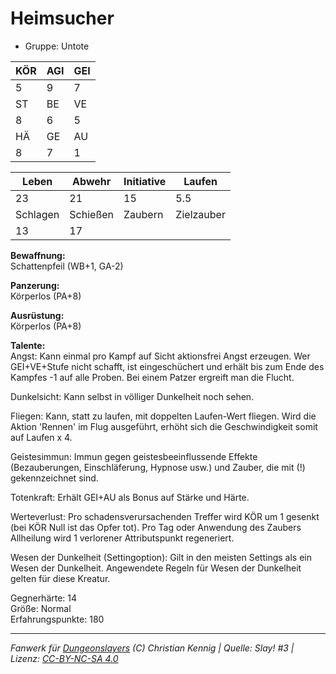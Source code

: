 # Heimsucher  
- Gruppe: Untote  

| KÖR | AGI | GEI |  
| --- | --- | --- |  
| 5   | 9   | 7   |
| ST  | BE  | VE  |  
| 8   | 6   | 5   |
| HÄ  | GE  | AU  |  
| 8   | 7   | 1   |


| Leben    | Abwehr   | Initiative | Laufen     |
| -------- | -------- | ---------- | ---------- |
| 23       | 21       | 15         | 5.5        |
| Schlagen | Schießen | Zaubern    | Zielzauber |
| 13       | 17       |            |            |

**Bewaffnung:**  
Schattenpfeil (WB+1, GA-2)

**Panzerung:**  
Körperlos (PA+8)

**Ausrüstung:**  
Körperlos (PA+8)

**Talente:**  
Angst: Kann einmal pro Kampf auf Sicht aktionsfrei Angst erzeugen. Wer GEI+VE+Stufe nicht schafft, ist eingeschüchert und erhält bis zum Ende des Kampfes -1 auf alle Proben. Bei einem Patzer ergreift man die Flucht. 

Dunkelsicht: Kann selbst in völliger Dunkelheit noch sehen. 

Fliegen: Kann, statt zu laufen, mit doppelten Laufen-Wert fliegen. Wird die Aktion 'Rennen' im Flug ausgeführt, erhöht sich die Geschwindigkeit somit auf Laufen x 4. 

Geistesimmun: Immun gegen geistesbeeinflussende Effekte (Bezauberungen, Einschläferung, Hypnose usw.) und Zauber, die mit (!) gekennzeichnet sind. 

Totenkraft: Erhält GEI+AU als Bonus auf Stärke und Härte. 

Werteverlust: Pro schadensverursachenden Treffer wird KÖR um 1 gesenkt (bei KÖR Null ist das Opfer tot). Pro Tag oder Anwendung des Zaubers Allheilung wird 1 verlorener Attributspunkt regeneriert. 

Wesen der Dunkelheit (Settingoption): Gilt in den meisten Settings als ein Wesen der Dunkelheit. Angewendete Regeln für Wesen der Dunkelheit gelten für diese Kreatur. 


Gegnerhärte: 14  
Größe: Normal  
Erfahrungspunkte: 180  



___
*Fanwerk für [Dungeonslayers](https://www.dungeonslayers.net/) (C) Christian Kennig | Quelle: Slay! #3 | Lizenz: [CC-BY-NC-SA 4.0](https://creativecommons.org/licenses/by-nc-sa/4.0/deed.de)*